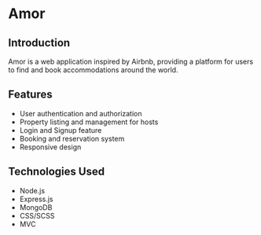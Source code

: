 # Amor 

## Introduction

Amor is a web application inspired by Airbnb, providing a platform for users to find and book accommodations around the world. 

## Features

- User authentication and authorization
- Property listing and management for hosts
- Login and Signup feature
- Booking and reservation system
- Responsive design

## Technologies Used

- Node.js
- Express.js
- MongoDB
- CSS/SCSS
- MVC

